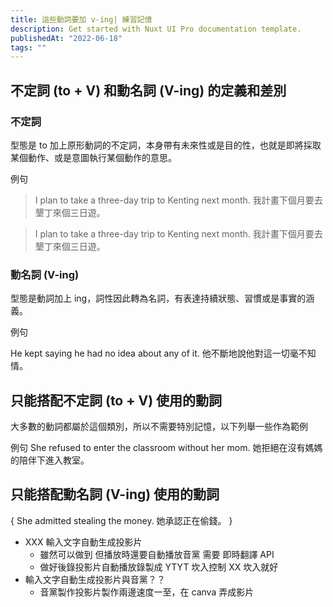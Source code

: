 ```yaml
---
title: 這些動詞要加 v-ing| 練習記憶
description: Get started with Nuxt UI Pro documentation template.
publishedAt: "2022-06-18"
tags: ""
---
```


## 不定詞 (to + V) 和動名詞 (V-ing) 的定義和差別

### 不定詞

型態是 to 加上原形動詞的不定詞，本身帶有未來性或是目的性，也就是即將採取某個動作、或是意圖執行某個動作的意思。

例句

> I plan to take a three-day trip to Kenting next month. 我計畫下個月要去墾丁來個三日遊。

> I plan to take a three-day trip to Kenting next month. 我計畫下個月要去墾丁來個三日遊。

### 動名詞 (V-ing)

型態是動詞加上 ing，詞性因此轉為名詞，有表達持續狀態、習慣或是事實的涵義。

例句

He kept saying he had no idea about any of it. 他不斷地說他對這一切毫不知情。

## 只能搭配不定詞 (to + V) 使用的動詞

大多數的動詞都屬於這個類別，所以不需要特別記憶，以下列舉一些作為範例

例句 She refused to enter the classroom without her mom. 她拒絕在沒有媽媽的陪伴下進入教室。

## 只能搭配動名詞 (V-ing) 使用的動詞

{ She admitted stealing the money. 她承認正在偷錢。 }

- XXX 輸入文字自動生成投影片 
  - 雖然可以做到 但播放時還要自動播放音黨 需要 即時翻譯 API 
  - 做好後錄投影片自動播放錄製成 YTYT 坎入控制 XX 坎入就好
- 輸入文字自動生成投影片與音黨？？
  - 音黨製作投影片製作兩邊速度一至，在 canva 弄成影片



